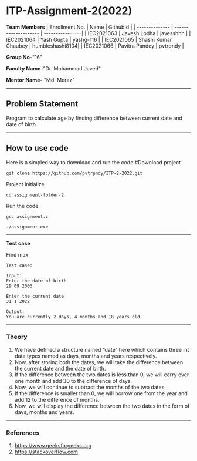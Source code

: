 # ITP-Assignment-2(2022)

**Team Members**
|   Enrollment No.  |   Name                 | GithubId        |
|   --------------  |   -------------------- | ----------------|
|    IEC2021063     |   Javesh Lodha         | javesshhh       |
|    IEC2021064     |   Yash Gupta           | yashg-116       |
|    IEC2021065     |   Shashi Kumar Chaubey | humbleshashi8104|
|    IEC2021066     |   Pavitra Pandey       | pvtrpndy        |


**Group No-**"16"

**Faculty Name-**"Dr. Mohammad Javed"

**Mentor Name-** "Md. Meraz"

---
## Problem Statement
Program to calculate age by finding difference between current date and date of birth.

---
## How to use code
Here is a simpled way to download and run the code 
#Download project
```
git clone https://github.com/pvtrpndy/ITP-2-2022.git 
```
Project Initialize 
```
cd assignment-folder-2
```


Run the code
```
gcc assignment.c
```
```
./assignment.exe
```
---
**Test case**

Find max
```
Test case:

Input:
Enter the date of birth
29 09 2003

Enter the current date
31 1 2022

Output:
You are currently 2 days, 4 months and 18 years old.

```

---

### Theory
1. We have defined a structure named “date” here which contains three int data types named as days, months and years respectively.
2. Now, after storing both the dates, we will take the difference between the current date and the date of birth.
3. If the difference between the two dates is less than 0, we will carry over one month and add 30 to the difference of days.
4. Now, we will continue to subtract the months of the two dates.
5. If the difference is smaller than 0, we will borrow one from the year and add 12 to the difference of months.
6. Now, we will display the difference between the two dates in the form of days, months and years.


---

### References
1. https://www.geeksforgeeks.org
2. https://stackoverflow.com

